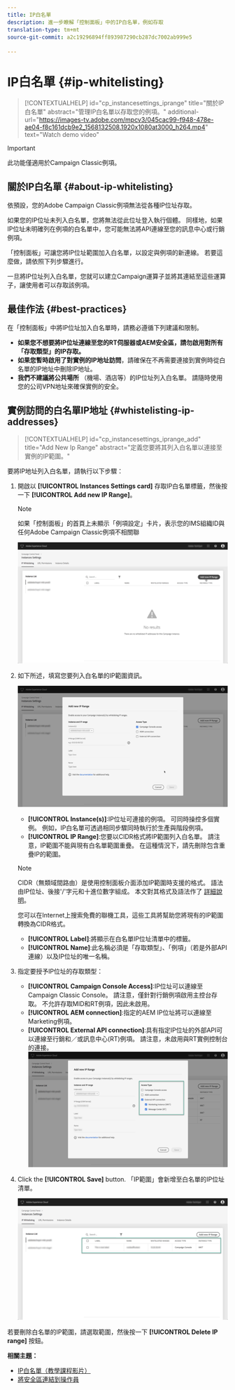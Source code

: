 ```yaml
---
title: IP白名單
description: 進一步瞭解「控制面板」中的IP白名單，例如存取
translation-type: tm+mt
source-git-commit: a2c19296894ff893987290cb287dc7002ab999e5

---
```



# IP白名單 {#ip-whitelisting}

>[!CONTEXTUALHELP]
>id=&quot;cp_instancesettings_iprange&quot;
>title=&quot;關於IP白名單&quot;
>abstract=&quot;管理IP白名單以存取您的例項。&quot;
>additional-url=&quot;https://images-tv.adobe.com/mpcv3/045cac99-f948-478e-ae04-f8c161dcb9e2_1568132508.1920x1080at3000_h264.mp4&quot; text=&quot;Watch demo video&quot;

>[!IMPORTANT]
>
>此功能僅適用於Campaign Classic例項。

## 關於IP白名單 {#about-ip-whitelisting}

依預設，您的Adobe Campaign Classic例項無法從各種IP位址存取。

如果您的IP位址未列入白名單，您將無法從此位址登入執行個體。 同樣地，如果IP位址未明確列在例項的白名單中，您可能無法將API連線至您的訊息中心或行銷例項。

「控制面板」可讓您將IP位址範圍加入白名單，以設定與例項的新連線。 若要這麼做，請依照下列步驟進行。

一旦將IP位址列入白名單，您就可以建立Campaign運算子並將其連結至這些運算子，讓使用者可以存取該例項。

## 最佳作法 {#best-practices}

在「控制面板」中將IP位址加入白名單時，請務必遵循下列建議和限制。

* **如果您不想要將IP位址連線至您的RT伺服器或AEM安全區，請勿啟用對所有「存取類型」的IP存取。**
* **如果您暫時啟用了對實例的IP地址訪問**，請確保在不再需要連接到實例時從白名單的IP地址中刪除IP地址。
* **我們不建議將公共場所** （機場、酒店等）的IP位址列入白名單。 請隨時使用您的公司VPN地址來確保實例的安全。

## 實例訪問的白名單IP地址 {#whistelisting-ip-addresses}

>[!CONTEXTUALHELP]
>id=&quot;cp_instancesettings_iprange_add&quot;
>title=&quot;Add New Ip Range&quot;
>abstract=&quot;定義您要將其列入白名單以連接至實例的IP範圍。&quot;

要將IP地址列入白名單，請執行以下步驟：

1. 開啟以 **[!UICONTROL Instances Settings card]** 存取IP白名單標籤，然後按一下 **[!UICONTROL Add new IP Range]**。

   >[!NOTE]
   >
   >如果「控制面板」的首頁上未顯示「例項設定」卡片，表示您的IMS組織ID與任何Adobe Campaign Classic例項不相關聯

   ![](assets/ip_whitelist_list1.png)

1. 如下所述，填寫您要列入白名單的IP範圍資訊。

   ![](assets/ip_whitelist_add1.png)

   * **[!UICONTROL Instance(s)]**:IP位址可連接的例項。 可同時操控多個實例。 例如，IP白名單可透過相同步驟同時執行於生產與階段例項。
   * **[!UICONTROL IP Range]**:您要以CIDR格式將IP範圍列入白名單。 請注意，IP範圍不能與現有白名單範圍重疊。 在這種情況下，請先刪除包含重疊IP的範圍。
   >[!NOTE]
   >
   >CIDR（無類域間路由）是使用控制面板介面添加IP範圍時支援的格式。 語法由IP位址、後接&#39;/&#39;字元和十進位數字組成。 本文對其格式及語法作了 [詳細說明](https://whatismyipaddress.com/cidr)。
   >
   >您可以在Internet上搜索免費的聯機工具，這些工具將幫助您將現有的IP範圍轉換為CIDR格式。

   * **[!UICONTROL Label]**:將顯示在白名單IP位址清單中的標籤。
   * **[!UICONTROL Name]**:此名稱必須是「存取類型」、「例項」（若是外部API連線）以及IP位址的唯一名稱。


1. 指定要授予IP位址的存取類型：

   * **[!UICONTROL Campaign Console Access]**:IP位址可以連線至Campaign Classic Console。 請注意，僅針對行銷例項啟用主控台存取。 不允許存取MID和RT例項，因此未啟用。
   * **[!UICONTROL AEM connection]**:指定的AEM IP位址將可以連線至Marketing例項。
   * **[!UICONTROL External API connection]**:具有指定IP位址的外部API可以連線至行銷和／或訊息中心(RT)例項。 請注意，未啟用與RT實例控制台的連接。
   ![](assets/ip_whitelist_acesstype.png)

1. Click the **[!UICONTROL Save]** button. 「IP範圍」會新增至白名單的IP位址清單。

   ![](assets/ip_whitelist_added.png)

若要刪除白名單的IP範圍，請選取範圍，然後按一下 **[!UICONTROL Delete IP range]** 按鈕。

**相關主題：**
* [IP白名單（教學課程影片）](https://docs.adobe.com/content/help/en/campaign-learn/campaign-classic-tutorials/administrating/control-panel-acc/ip-whitelisting.html)
* [將安全區連結到操作員](https://docs.campaign.adobe.com/doc/AC/en/INS_Additional_configurations_Configuring_Campaign_server.html#Linking_a_security_zone_to_an_operator)
